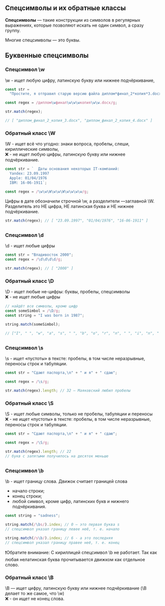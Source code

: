 ## Спецсимволы и их обратные классы

**Спецсимволы** — такие конструкции из символов в регулярных выражениях, которые позволяют искать не один символ, а сразу группу.

Многие спецсимволы — это буквы.

## Буквенные спецсимволы

### Спецсимвол \w

\w - ищет любую цифру, латинскую букву или нижнее подчёркивание,

```javascript
const str =
  "Простите, я отправил старую версию файла диплом*финал_2*копия*3.docx. Не смотрите не неё. Высылаю вам актуальную диплом*финал*2*копия_4.docx";

const regex = /диплом\wфинал\w\w\wкопия\w\w.docx/g;

str.match(regex);

// [ "диплом_финал_2_копия_3.docx", "диплом_финал_2_копия_4.docx" ]
```

### Обратный класс \W

\W - ищет всё что угодно: знаки вопроса, пробелы, слеши, кириллические символы, \
❌ - не ищет любую цифры, латинскую букву или нижнее подчёркивание.

```javascript
const str = `  Даты основания некоторых IT-компаний:
  Yandex: 23.09.1997
  Apple: 01/04/1976
  IBM: 16-06-1911`;

const regex = /\w\w\W\w\w\W\w\w\w\w/g;
```

Цифры в дате обозначили строчной \w, а разделители —заглавной \W. \
Разделитель это НЕ цифра, НЕ латинская буква и НЕ нижнее подчёркивание.

```javascript
str.match(regex); // [ "23.09.1997", "01/04/1976", "16-06-1911" ]
```

##

### Спецсимвол \d

\d - ищет любые цифры

```javascript
const str = "Владивосток 2000";
const regex = /\d\d\d\d/g;

str.match(regex); // [ "2000" ]
```

### Обратный класс \D

\D - ищет любые не-цифры: буквы, пробелы, спецсимволы \
❌ - не ищет любые цифры

```javascript
// найдёт все символы, кроме цифр
const someSimbol = /\D/g;
const string = "I was born in 1987";

string.match(someSimbol);

// ["I", " ", "w", "a", "s", " ", "b", "o", "r", "n", " ", "i", "n", " "]
```

##

### Спецсимвол \s

\s - ищет «пустоты» в тексте: пробелы, в том числе неразрывные, переносы строк и табуляции.

```javascript
const str = "Сдают паспорта,\n" + " и я" + " сдаю";

const regex = /\s/g;

str.match(regex).length; // 32 — Маяковский любил пробелы
```

### Обратный класс \S

\S - ищет любые символы, только не пробелы, табуляции и переносы \
❌ - не ищет «пустоты» в тексте: пробелы, в том числе неразрывные, переносы строк и табуляции.

```javascript
const str = "Сдают паспорта,\n" + " и я" + " сдаю";

const regex = /\S/g;

str.match(regex).length; // 22
// букв с запятыми получилось на десяток меньше
```

##

### Спецсимвол \b

\b - ищет границу слова. Движок считает границей слова

- начало строки;
- конец строки;
- любой символ, кроме цифр, латинских букв и нижнего подчёркивания.

```javascript
const string = "sadness";

string.match(/\bs/).index; // 0 — это первая буква s
// спецсимвол указал границу левее неё, т. е. начало

string.match(/s\b/).index; // 6 - а это последняя
// спецсимвол указал границу правее неё, т. е. конец
```

❗Обратите внимание: C кириллицей спецсимвол \b не работает. Так как любая нелатинская буква прочитывается движком как отдельное слово.

### Обратный класс \B

\B — ищет цифру, латинскую букву или нижнее подчёркивание (\B делает то же самое, что \w) \
❌ - он ищет не конец слова.

